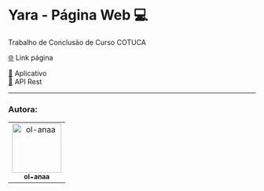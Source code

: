 <h1> Yara - Página Web 💻 </h1>

Trabalho de Conclusão de Curso COTUCA <br>

   <a href="https://ol-anaa.github.io/YaraPagWeb/">🌐</a> Link página </br>
   
   <a href="https://github.com/ol-anaa/Flutter">📱</a> Aplicativo </br>
   <a href="https://github.com/Adriysun/NodeAPI_TCC">🐘</a> API Rest

<hr/>
<h3>Autora:</h3>

<table>
  <tr>
    <td align="center">
      <a href="https://github.com/ol-anaa">
        <img src="https://avatars.githubusercontent.com/u/105469302?v=4" width="100px;" alt="ol-anaa"/><br>
        <sub>
          <b>ol-anaa</b>
        </sub>
      </a>
      </td>
   </table>
